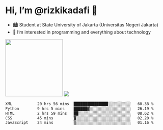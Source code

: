 # Hi, I’m @rizkikadafi 👋
- 🏙 Student at State University of Jakarta (Universitas Negeri Jakarta)
- 👀 I’m interested in programming and everything about technology
<img height="180em" src="https://github-readme-stats.vercel.app/api?username=rizkikadafi&show_icons=true&hide_border=true&&count_private=true&include_all_commits=true" />
<img src="https://github-readme-stats.vercel.app/api/top-langs/?username=rizkikadafi&show_icons=true&hide_border=true&&count_private=true&include_all_commits=true" />

<!--START_SECTION:waka-->

```txt
XML           20 hrs 56 mins  ███████████████░░░░░░░░░░   60.38 %
Python        9 hrs 5 mins    ██████▓░░░░░░░░░░░░░░░░░░   26.19 %
HTML          2 hrs 59 mins   ██░░░░░░░░░░░░░░░░░░░░░░░   08.62 %
CSS           45 mins         ▓░░░░░░░░░░░░░░░░░░░░░░░░   02.20 %
JavaScript    24 mins         ▒░░░░░░░░░░░░░░░░░░░░░░░░   01.16 %
```

<!--END_SECTION:waka-->

<!---
rizkikadafi/rizkikadafi is a ✨ special ✨ repository because its `README.md` (this file) appears on your GitHub profile.
You can click the Preview link to take a look at your changes.
--->

